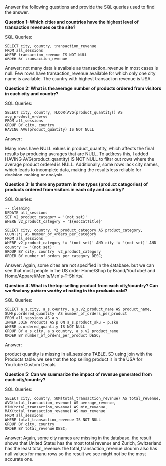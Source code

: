Answer the following questions and provide the SQL queries used to find the answer.

    
**Question 1: Which cities and countries have the highest level of transaction revenues on the site?**


SQL Queries:
```
SELECT city, country, transaction_revenue
FROM all_sessions
WHERE transaction_revenue IS NOT NULL
ORDER BY transaction_revenue
```

Answer: not many data is avaibale as transaction_revenue in most cases is null. Few rows have transaction_revenue
available for which only one city name is available. The country with highest transaction revenue is USA.




**Question 2: What is the average number of products ordered from visitors in each city and country?**


SQL Queries:
```
SELECT city, country, FLOOR(AVG(product_quantity)) AS avg_product_ordered
FROM all_sessions
GROUP BY city, country
HAVING AVG(product_quantity) IS NOT NULL
```

Answer:

Many rows have NULL values in product_quantity, which affects the final results by producing averages that are NULL. To address this, I added HAVING AVG(product_quantity) IS NOT NULL to filter out rows where the average product ordered is NULL. Additionally, some rows lack city names, which leads to incomplete data, making the results less reliable for decision-making or analysis.




**Question 3: Is there any pattern in the types (product categories) of products ordered from visitors in each city and country?**


SQL Queries:
```
-- Cleaning
UPDATE all_sessions
SET v2_product_category = '(not set)'
WHERE v2_product_category = '${escCatTitle}'

SELECT city, country, v2_product_category AS product_category, COUNT(*) AS number_of_orders_per_category
FROM all_sessions
WHERE v2_product_category != '(not set)' AND city != '(not set)' AND country != '(not set)'
GROUP BY city, country, v2_product_category
ORDER BY number_of_orders_per_category DESC;
```

Answer:
Again, some cities are not specified in the database. but we can see that most people in the US order Home/Shop by Brand/YouTube/ and Home/Apparel/Men's/Men's-T-Shirts/.




**Question 4: What is the top-selling product from each city/country? Can we find any pattern worthy of noting in the products sold?**


SQL Queries:
```
SELECT a_s.city, a_s.country, a_s.v2_product_name AS product_name, SUM(p.ordered_quantity) AS number_of_orders_per_product
FROM all_sessions AS a_s
INNER JOIN Products AS p ON a_s.product_sku = p.sku
WHERE p.ordered_quantity IS NOT NULL
GROUP BY a_s.city, a_s.country, a_s.v2_product_name
ORDER BY number_of_orders_per_product DESC;
```



Answer:

product quantity is missing in all_sessions TABLE. SO using join with the Products table. we see that the top selling product is in the USA for YouTube Custom Decals.



**Question 5: Can we summarize the impact of revenue generated from each city/country?**

SQL Queries:

```
SELECT city, country, SUM(total_transaction_revenue) AS total_revenue, AVG(total_transaction_revenue) AS average_revenue, MIN(total_transaction_revenue) AS min_revenue, MAX(total_transaction_revenue) AS max_revenue
FROM all_sessions 
WHERE total_transaction_revenue IS NOT NULL
GROUP BY city, country
ORDER BY total_revenue DESC;
```

Answer:
Again, some city names are missing in the database. the result shows that United States has the most total revenue and Zurich, Switzerland has the least total_revenue. the total_transaction_revenue cloumn also has null values for manu rows so the result we see might not be the most accurate one.






